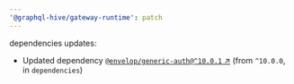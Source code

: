 ```yaml
---
'@graphql-hive/gateway-runtime': patch
---
```


dependencies updates: 

- Updated dependency [`@envelop/generic-auth@^10.0.1` ↗︎](https://www.npmjs.com/package/@envelop/generic-auth/v/10.0.1) (from `^10.0.0`, in `dependencies`)
